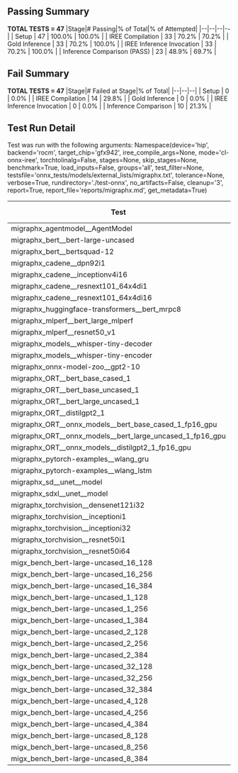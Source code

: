## Passing Summary

**TOTAL TESTS = 47**
|Stage|# Passing|% of Total|% of Attempted|
|--|--|--|--|
| Setup | 47 | 100.0% | 100.0% |
| IREE Compilation | 33 | 70.2% | 70.2% |
| Gold Inference | 33 | 70.2% | 100.0% |
| IREE Inference Invocation | 33 | 70.2% | 100.0% |
| Inference Comparison (PASS) | 23 | 48.9% | 69.7% |
## Fail Summary

**TOTAL TESTS = 47**
|Stage|# Failed at Stage|% of Total|
|--|--|--|
| Setup | 0 | 0.0% |
| IREE Compilation | 14 | 29.8% |
| Gold Inference | 0 | 0.0% |
| IREE Inference Invocation | 0 | 0.0% |
| Inference Comparison | 10 | 21.3% |
## Test Run Detail
Test was run with the following arguments:
Namespace(device='hip', backend='rocm', target_chip='gfx942', iree_compile_args=None, mode='cl-onnx-iree', torchtolinalg=False, stages=None, skip_stages=None, benchmark=True, load_inputs=False, groups='all', test_filter=None, testsfile='onnx_tests/models/external_lists/migraphx.txt', tolerance=None, verbose=True, rundirectory='./test-onnx', no_artifacts=False, cleanup='3', report=True, report_file='reports/migraphx.md', get_metadata=True)

| Test | Exit Status | Mean Benchmark Time (ms) | Notes |
|--|--|--|--|
| migraphx_agentmodel__AgentModel | compilation | None | |
| migraphx_bert__bert-large-uncased | Numerics | 19.304454835407707 | |
| migraphx_bert__bertsquad-12 | Numerics | 7.596713135994615 | |
| migraphx_cadene__dpn92i1 | compilation | None | |
| migraphx_cadene__inceptionv4i16 | compilation | None | |
| migraphx_cadene__resnext101_64x4di1 | compilation | None | |
| migraphx_cadene__resnext101_64x4di16 | compilation | None | |
| migraphx_huggingface-transformers__bert_mrpc8 | PASS | 11.067347909896746 | |
| migraphx_mlperf__bert_large_mlperf | Numerics | 24.28428479737934 | |
| migraphx_mlperf__resnet50_v1 | compilation | None | |
| migraphx_models__whisper-tiny-decoder | PASS | 56.53596035249176 | |
| migraphx_models__whisper-tiny-encoder | Numerics | 132.87812508642673 | |
| migraphx_onnx-model-zoo__gpt2-10 | compilation | None | |
| migraphx_ORT__bert_base_cased_1 | PASS | 100.14457231210099 | |
| migraphx_ORT__bert_base_uncased_1 | PASS | 99.46468332782388 | |
| migraphx_ORT__bert_large_uncased_1 | PASS | 502.57534983878327 | |
| migraphx_ORT__distilgpt2_1 | PASS | 53.80433185312611 | |
| migraphx_ORT__onnx_models__bert_base_cased_1_fp16_gpu | Numerics | 60.91753881650439 | |
| migraphx_ORT__onnx_models__bert_large_uncased_1_fp16_gpu | Numerics | 290.3496738678465 | |
| migraphx_ORT__onnx_models__distilgpt2_1_fp16_gpu | Numerics | 66.50427495385857 | |
| migraphx_pytorch-examples__wlang_gru | PASS | 15.073815826326609 | |
| migraphx_pytorch-examples__wlang_lstm | Numerics | 7.503754373493732 | |
| migraphx_sd__unet__model | compilation | None | |
| migraphx_sdxl__unet__model | compilation | None | |
| migraphx_torchvision__densenet121i32 | compilation | None | |
| migraphx_torchvision__inceptioni1 | compilation | None | |
| migraphx_torchvision__inceptioni32 | compilation | None | |
| migraphx_torchvision__resnet50i1 | compilation | None | |
| migraphx_torchvision__resnet50i64 | compilation | None | |
| migx_bench_bert-large-uncased_16_128 | PASS | 35.28759876887003 | |
| migx_bench_bert-large-uncased_16_256 | PASS | 58.40883420832041 | |
| migx_bench_bert-large-uncased_16_384 | Numerics | 79.35762188086908 | |
| migx_bench_bert-large-uncased_1_128 | PASS | 13.094108514372762 | |
| migx_bench_bert-large-uncased_1_256 | PASS | 13.213728920632748 | |
| migx_bench_bert-large-uncased_1_384 | PASS | 19.437385658319624 | |
| migx_bench_bert-large-uncased_2_128 | PASS | 12.65558734197508 | |
| migx_bench_bert-large-uncased_2_256 | PASS | 13.21500378116122 | |
| migx_bench_bert-large-uncased_2_384 | PASS | 56.406268500722945 | |
| migx_bench_bert-large-uncased_32_128 | PASS | 107.73387528024614 | |
| migx_bench_bert-large-uncased_32_256 | PASS | 111.28236715578369 | |
| migx_bench_bert-large-uncased_32_384 | Numerics | 159.74388682904342 | |
| migx_bench_bert-large-uncased_4_128 | PASS | 16.242064380397398 | |
| migx_bench_bert-large-uncased_4_256 | PASS | 17.578659458861996 | |
| migx_bench_bert-large-uncased_4_384 | PASS | 26.445085435737795 | |
| migx_bench_bert-large-uncased_8_128 | PASS | 20.13252612558149 | |
| migx_bench_bert-large-uncased_8_256 | PASS | 29.62654960315881 | |
| migx_bench_bert-large-uncased_8_384 | PASS | 43.31046905523787 | |
